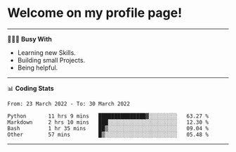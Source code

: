 # Welcome on my profile page!
<!-- print(("dralla"[::-1]+"s").capitalize()) -->

---
👨🏻‍💻 **Busy With**
* Learning new Skills.
* Building small Projects.
* Being helpful.

---
📊 **Coding Stats**
<!--START_SECTION:waka-->

```text
From: 23 March 2022 - To: 30 March 2022

Python       11 hrs 9 mins   ███████████████▓░░░░░░░░░   63.27 %
Markdown     2 hrs 10 mins   ███░░░░░░░░░░░░░░░░░░░░░░   12.30 %
Bash         1 hr 35 mins    ██▒░░░░░░░░░░░░░░░░░░░░░░   09.04 %
Other        57 mins         █▒░░░░░░░░░░░░░░░░░░░░░░░   05.48 %
```

<!--END_SECTION:waka-->
---
